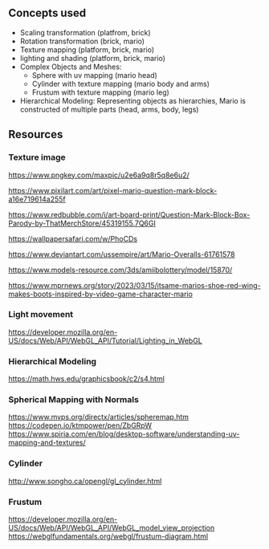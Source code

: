 ## Concepts used
- Scaling transformation (platfrom, brick)
- Rotation transformation (brick, mario)
- Texture mapping (platform, brick, mario)
- lighting and shading (platform, brick, mario)
- Complex Objects and Meshes:
    - Sphere with uv mapping (mario head)
    - Cylinder with texture mapping (mario body and arms)
    - Frustum with texture mapping (mario leg)
- Hierarchical Modeling: Representing objects as hierarchies, Mario is constructed of multiple parts (head, arms, body, legs)

## Resources

### Texture image
https://www.pngkey.com/maxpic/u2e6a9q8r5q8e6u2/

https://www.pixilart.com/art/pixel-mario-question-mark-block-a16e719614a255f

https://www.redbubble.com/i/art-board-print/Question-Mark-Block-Box-Parody-by-ThatMerchStore/45319155.7Q6GI

https://wallpapersafari.com/w/PhoCDs

https://www.deviantart.com/ussempire/art/Mario-Overalls-61761578

https://www.models-resource.com/3ds/amiibolottery/model/15870/

https://www.mprnews.org/story/2023/03/15/itsame-marios-shoe-red-wing-makes-boots-inspired-by-video-game-character-mario

### Light movement
https://developer.mozilla.org/en-US/docs/Web/API/WebGL_API/Tutorial/Lighting_in_WebGL

### Hierarchical Modeling
https://math.hws.edu/graphicsbook/c2/s4.html

### Spherical Mapping with Normals
https://www.mvps.org/directx/articles/spheremap.htm
https://codepen.io/ktmpower/pen/ZbGRpW
https://www.spiria.com/en/blog/desktop-software/understanding-uv-mapping-and-textures/

### Cylinder
http://www.songho.ca/opengl/gl_cylinder.html


### Frustum
https://developer.mozilla.org/en-US/docs/Web/API/WebGL_API/WebGL_model_view_projection
https://webglfundamentals.org/webgl/frustum-diagram.html